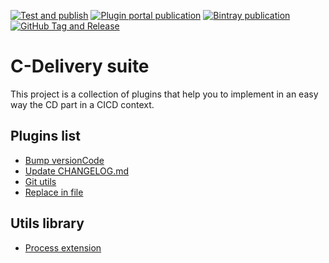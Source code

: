 [![Test and publish](https://github.com/ciriti/CDelivery/workflows/Test%20and%20publish/badge.svg)](https://github.com/ciriti/CDelivery/actions?query=workflow%3A%22Test+and+publish%22)
[![Plugin portal publication](https://github.com/ciriti/CDelivery/workflows/Plugin%20portal%20publication/badge.svg)](https://github.com/ciriti/CDelivery/actions?query=workflow%3A%22Plugin+portal+publication%22)
[![Bintray publication](https://github.com/ciriti/CDelivery/workflows/Bintray%20publication/badge.svg)](https://github.com/ciriti/CDelivery/actions?query=workflow%3A%22Bintray+publication%22)
[![GitHub Tag and Release](https://github.com/ciriti/CDelivery/workflows/GitHub%20Tag%20and%20Release/badge.svg)](https://github.com/ciriti/CDelivery/actions?query=workflow%3AGitHub-Tag-and-Release)

# C-Delivery suite
This project is a collection of plugins that help you to implement in an easy way the CD part in a CICD context.

## Plugins list
- [Bump versionCode](bump-version-code/README.md)  
- [Update CHANGELOG.md](changelog-update/README.md)  
- [Git utils](git-utils/README.md)  
- [Replace in file](replace-in-file/README.md)  

## Utils library
- [Process extension](process-ext/README.md)  